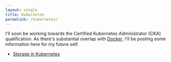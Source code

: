 ```yaml
---
layout: single
title: Kubernetes
permalink: /kubernetes/
---
```


I'll soon be working towards the Certified Kubernetes Administrator (CKA) qualification. As there's substantial overlap with [Docker](../docker/), I'll be posting some information here for my future self.

- [Storage in Kubernetes](./storage/)